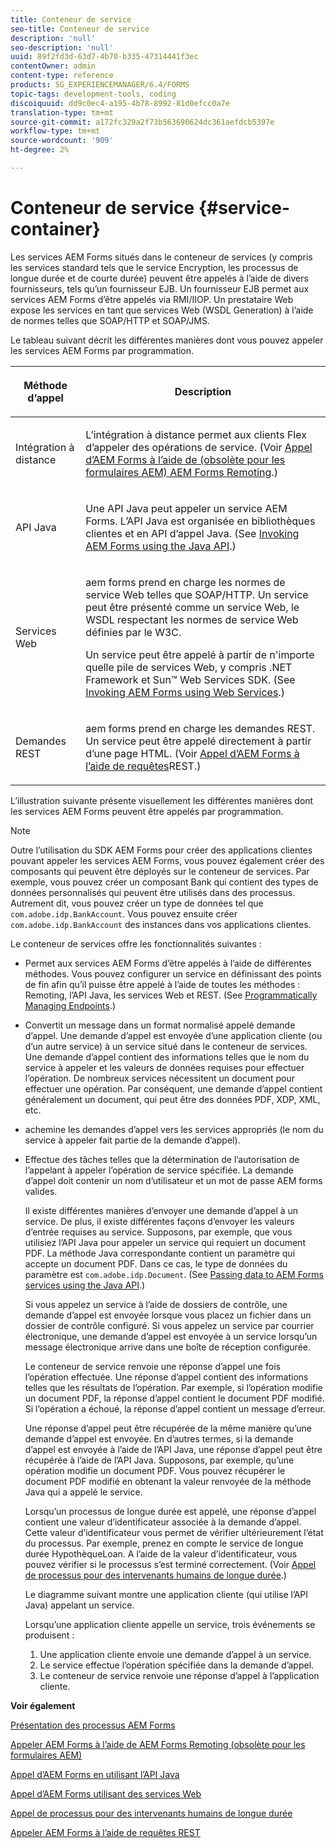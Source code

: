 ```yaml
---
title: Conteneur de service
seo-title: Conteneur de service
description: 'null'
seo-description: 'null'
uuid: 89f2fd3d-63d7-4b70-b335-47314441f3ec
contentOwner: admin
content-type: reference
products: SG_EXPERIENCEMANAGER/6.4/FORMS
topic-tags: development-tools, coding
discoiquuid: dd9c0ec4-a195-4b78-8992-81d0efcc0a7e
translation-type: tm+mt
source-git-commit: a172fc329a2f73b563690624dc361aefdcb5397e
workflow-type: tm+mt
source-wordcount: '909'
ht-degree: 2%

---
```



# Conteneur de service {#service-container}

Les services AEM Forms situés dans le conteneur de services (y compris les services standard tels que le service Encryption, les processus de longue durée et de courte durée) peuvent être appelés à l’aide de divers fournisseurs, tels qu’un fournisseur EJB. Un fournisseur EJB permet aux services AEM Forms d’être appelés via RMI/IIOP. Un prestataire Web expose les services en tant que services Web (WSDL Generation) à l’aide de normes telles que SOAP/HTTP et SOAP/JMS.

Le tableau suivant décrit les différentes manières dont vous pouvez appeler les services AEM Forms par programmation.

<table>
 <thead>
  <tr>
   <th><p>Méthode d’appel</p></th> 
   <th><p>Description</p></th> 
  </tr> 
 </thead> 
 <tbody>
  <tr>
   <td><p>Intégration à distance</p></td> 
   <td><p>L’intégration à distance permet aux clients Flex d’appeler des opérations de service. (Voir <a href="/help/forms/developing/invoking-aem-forms-using-remoting.md#invoking-aem-forms-using-remoting">Appel d’AEM Forms à l’aide de (obsolète pour les formulaires AEM) AEM Forms Remoting</a>.)</p></td> 
  </tr> 
  <tr>
   <td><p>API Java</p></td> 
   <td><p>Une API Java peut appeler un service AEM Forms. L’API Java est organisée en bibliothèques clientes et en API d’appel Java. (See <a href="/help/forms/developing/invoking-aem-forms-using-java.md#invoking-aem-forms-using-the-java-api">Invoking AEM Forms using the Java API</a>.)</p></td> 
  </tr> 
  <tr>
   <td><p>Services Web</p></td> 
   <td><p>aem forms prend en charge les normes de service Web telles que SOAP/HTTP. Un service peut être présenté comme un service Web, le WSDL respectant les normes de service Web définies par le W3C.</p><p>Un service peut être appelé à partir de n'importe quelle pile de services Web, y compris .NET Framework et Sun™ Web Services SDK. (See <a href="/help/forms/developing/invoking-aem-forms-using-web.md#invoking-aem-forms-using-web-services">Invoking AEM Forms using Web Services</a>.)</p></td> 
  </tr> 
  <tr>
   <td><p>Demandes REST</p></td> 
   <td><p>aem forms prend en charge les demandes REST. Un service peut être appelé directement à partir d’une page HTML. (Voir <a href="/help/forms/developing/invoking-aem-forms-using-rest.md#invoking-aem-forms-using-rest-requests">Appel d’AEM Forms à l’aide de requêtes</a>REST.)</p></td> 
  </tr> 
 </tbody> 
</table>

L’illustration suivante présente visuellement les différentes manières dont les services AEM Forms peuvent être appelés par programmation.

>[!NOTE]
>
>Outre l’utilisation du SDK AEM Forms pour créer des applications clientes pouvant appeler les services AEM Forms, vous pouvez également créer des composants qui peuvent être déployés sur le conteneur de services. Par exemple, vous pouvez créer un composant Bank qui contient des types de données personnalisés qui peuvent être utilisés dans des processus. Autrement dit, vous pouvez créer un type de données tel que `com.adobe.idp.BankAccount`. Vous pouvez ensuite créer `com.adobe.idp.BankAccount` des instances dans vos applications clientes.

Le conteneur de services offre les fonctionnalités suivantes :

* Permet aux services AEM Forms d’être appelés à l’aide de différentes méthodes. Vous pouvez configurer un service en définissant des points de fin afin qu’il puisse être appelé à l’aide de toutes les méthodes : Remoting, l’API Java, les services Web et REST. (See [Programmatically Managing Endpoints](/help/forms/developing/programmatically-endpoints.md#programmatically-managing-endpoints).)
* Convertit un message dans un format normalisé appelé demande d’appel. Une demande d’appel est envoyée d’une application cliente (ou d’un autre service) à un service situé dans le conteneur de services. Une demande d’appel contient des informations telles que le nom du service à appeler et les valeurs de données requises pour effectuer l’opération. De nombreux services nécessitent un document pour effectuer une opération. Par conséquent, une demande d’appel contient généralement un document, qui peut être des données PDF, XDP, XML, etc.
* achemine les demandes d’appel vers les services appropriés (le nom du service à appeler fait partie de la demande d’appel).
* Effectue des tâches telles que la détermination de l’autorisation de l’appelant à appeler l’opération de service spécifiée. La demande d’appel doit contenir un nom d’utilisateur et un mot de passe AEM forms valides.

   Il existe différentes manières d’envoyer une demande d’appel à un service. De plus, il existe différentes façons d’envoyer les valeurs d’entrée requises au service. Supposons, par exemple, que vous utilisiez l’API Java pour appeler un service qui requiert un document PDF. La méthode Java correspondante contient un paramètre qui accepte un document PDF. Dans ce cas, le type de données du paramètre est `com.adobe.idp.Document`. (See [Passing data to AEM Forms services using the Java API](/help/forms/developing/invoking-aem-forms-using-java.md#passing-data-to-aem-forms-services-using-the-java-api).)

   Si vous appelez un service à l’aide de dossiers de contrôle, une demande d’appel est envoyée lorsque vous placez un fichier dans un dossier de contrôle configuré. Si vous appelez un service par courrier électronique, une demande d’appel est envoyée à un service lorsqu’un message électronique arrive dans une boîte de réception configurée.

   Le conteneur de service renvoie une réponse d’appel une fois l’opération effectuée. Une réponse d’appel contient des informations telles que les résultats de l’opération. Par exemple, si l’opération modifie un document PDF, la réponse d’appel contient le document PDF modifié. Si l’opération a échoué, la réponse d’appel contient un message d’erreur.

   Une réponse d’appel peut être récupérée de la même manière qu’une demande d’appel est envoyée. En d’autres termes, si la demande d’appel est envoyée à l’aide de l’API Java, une réponse d’appel peut être récupérée à l’aide de l’API Java. Supposons, par exemple, qu’une opération modifie un document PDF. Vous pouvez récupérer le document PDF modifié en obtenant la valeur renvoyée de la méthode Java qui a appelé le service.

   Lorsqu’un processus de longue durée est appelé, une réponse d’appel contient une valeur d’identificateur associée à la demande d’appel. Cette valeur d’identificateur vous permet de vérifier ultérieurement l’état du processus. Par exemple, prenez en compte le service de longue durée HypothèqueLoan. A l’aide de la valeur d’identificateur, vous pouvez vérifier si le processus s’est terminé correctement. (Voir [Appel de processus pour des intervenants humains de longue durée](/help/forms/developing/invoking-human-centric-long-lived.md#invoking-human-centric-long-lived-processes).)

   Le diagramme suivant montre une application cliente (qui utilise l’API Java) appelant un service.

   Lorsqu’une application cliente appelle un service, trois événements se produisent :

   1. Une application cliente envoie une demande d’appel à un service.
   1. Le service effectue l’opération spécifiée dans la demande d’appel.
   1. Le conteneur de service renvoie une réponse d’appel à l’application cliente.

**Voir également**

[Présentation des processus AEM Forms](/help/forms/developing/aem-forms-processes.md#understanding-aem-forms-processes)

[Appeler AEM Forms à l’aide de AEM Forms Remoting (obsolète pour les formulaires AEM)](/help/forms/developing/invoking-aem-forms-using-remoting.md#invoking-aem-forms-using-remoting)

[Appel d’AEM Forms en utilisant l’API Java](/help/forms/developing/invoking-aem-forms-using-java.md#invoking-aem-forms-using-the-java-api)

[Appel d’AEM Forms utilisant des services Web](/help/forms/developing/invoking-aem-forms-using-web.md#invoking-aem-forms-using-web-services)

[Appel de processus pour des intervenants humains de longue durée](/help/forms/developing/invoking-human-centric-long-lived.md#invoking-human-centric-long-lived-processes)

[Appeler AEM Forms à l’aide de requêtes REST](/help/forms/developing/invoking-aem-forms-using-rest.md#invoking-aem-forms-using-rest-requests)
